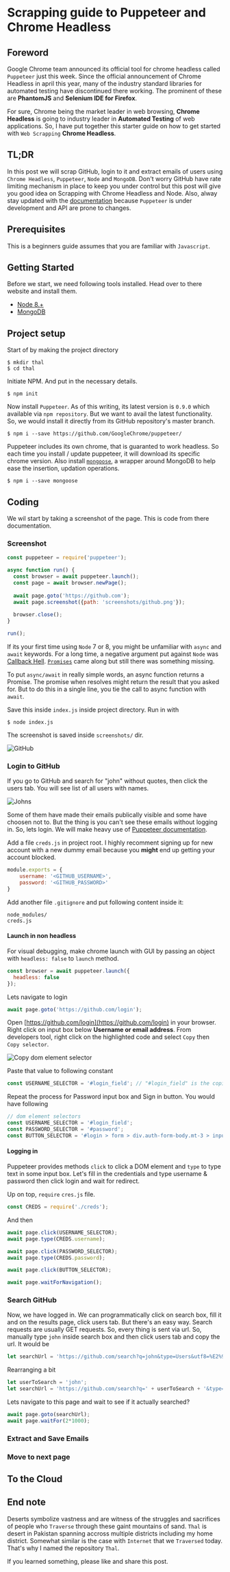 
# Scrapping guide to Puppeteer and Chrome Headless

## Foreword
Google Chrome team announced its official tool for chrome headless called `Puppeteer` just this week. Since the official announcement of Chrome Headless in april this year, many of the industry standard libraries for automated testing have discontinued there working. The prominent of these are **PhantomJS** and **Selenium IDE for Firefox**.

For sure, Chrome being the market leader in web browsing, **Chrome Headless** is going to industry leader in **Automated Testing** of web applications. So, I have put together this starter guide on how to get started with `Web Scrapping` **Chrome Headless**.

## TL;DR
In this post we will scrap GitHub, login to it and extract emails of users using `Chrome Headless`, `Puppeteer`, `Node` and `MongoDB`. Don't worry GitHub have rate limiting mechanism in place to keep you under control but this post will give you good idea on Scrapping with Chrome Headless and Node. Also, alway stay updated with the [documentation]() because `Puppeteer` is under development and API are prone to changes.

## Prerequisites
This is a beginners guide assumes that you are familiar with `Javascript`.

## Getting Started
Before we start, we need following tools installed. Head over to there website and install them.
* [Node 8.+](https://nodejs.org)
* [MongoDB](https://mongodb.com)

## Project setup

Start of by making the project directory
```
$ mkdir thal
$ cd thal
```
Initiate NPM. And put in the necessary details.
```
$ npm init
```
Now install `Puppeteer`. As of this writing, its latest version is `0.9.0` which available via `npm repository`. But we want to avail the latest functionality. So, we would install it directly from its GitHub repository's master branch.
```
$ npm i --save https://github.com/GoogleChrome/puppeteer/
```
Puppeteer includes its own chrome, that is guaranted to work headless. So each time you install / update puppeteer, it will download its specific chrome version. Also install [`mongoose`](http://mongoosejs.com/), a wrapper around MongoDB to help ease the insertion, updation operations.
```
$ npm i --save mongoose
```
## Coding
We wil start by taking a screenshot of the page. This is code from there documentation.

### Screenshot
```js
const puppeteer = require('puppeteer');

async function run() {
  const browser = await puppeteer.launch();
  const page = await browser.newPage();
  
  await page.goto('https://github.com');
  await page.screenshot({path: 'screenshots/github.png'});
  
  browser.close();
}

run();
```

If its your first time using `Node` 7 or 8, you might be unfamiliar with `async` and `await` keywords. For a long time, a negative argument put against `Node` was [Callback Hell](http://callbackhell.com/). [`Promises`](https://developer.mozilla.org/en/docs/Web/JavaScript/Reference/Global_Objects/Promise) came along but still there was something missing. 

To put  `async/await` in really simple words, an async function returns a Promise. The promise when resolves might return the result that you asked for. But to do this in a single line, you tie the call to async function with `await`. 

Save this inside `index.js` inside project directory. Run in with
```
$ node index.js
```
The screenshot is saved inside `screenshots/` dir.

![GitHub](../screenshots/github.png)

### Login to GitHub
If you go to GitHub and search for "john" without quotes, then click the users tab. You will see list of all users with names. 

![Johns](./media/all-johns.png) 

Some of them have made their emails publically visible and some have choosen not to. But the thing is you can't see these emails without logging in. So, lets login. We will make heavy use of [Puppeteer documentation](https://github.com/GoogleChrome/puppeteer/blob/master/docs/api.md).

Add a file `creds.js` in project root. I highly recomment signing up for new account with a new dummy email because you **might** end up getting your account blocked.
```js
module.exports = {
    username: '<GITHUB_USERNAME>',
    password: '<GITHUB_PASSWORD>'
}
```
Add another file `.gitignore` and put following content inside it:

```
node_modules/
creds.js
```
#### Launch in non headless
For visual debugging, make chrome launch with GUI by passing an object with `headless: false` to `launch` method.
```js
const browser = await puppeteer.launch({
  headless: false
});
```

Lets navigate to login
```js
await page.goto('https://github.com/login');
```

Open [https://github.com/login](https://github.com/login) in your browser. Right click on input box below **Username or email address**. From developers tool, right click on the highlighted code and 
select `Copy` then `Copy selector`. 

![Copy dom element selector](./media/copy-selector.png)

Paste that value to following constant

```js
const USERNAME_SELECTOR = '#login_field'; // "#login_field" is the copied value
```
Repeat the process for Password input box and Sign in button. You would have following

```js
// dom element selectors
const USERNAME_SELECTOR = '#login_field';
const PASSWORD_SELECTOR = '#password';
const BUTTON_SELECTOR = '#login > form > div.auth-form-body.mt-3 > input.btn.btn-primary.btn-block';
```
#### Logging in
Puppeteer provides methods `click` to click a DOM element and `type` to type text in some input box. Let's fill in the credentials and type username & password then click login and wait for redirect.

Up on top, `require` `cres.js` file.
```js
const CREDS = require('./creds');
```
And then
```js
await page.click(USERNAME_SELECTOR);
await page.type(CREDS.username);

await page.click(PASSWORD_SELECTOR);
await page.type(CREDS.password);

await page.click(BUTTON_SELECTOR);

await page.waitForNavigation();
```

### Search GitHub
Now, we have logged in. We can programmatically click on search box, fill it and on the results page, click users tab. But there's an easy way. Search requests are usually GET requests. So, every thing is sent via url. So, manually type `john` inside search box and then click users tab and copy the url. It would be

```js
let searchUrl = 'https://github.com/search?q=john&type=Users&utf8=%E2%9C%93';
```

Rearranging a bit

```js
let userToSearch = 'john';
let searchUrl = 'https://github.com/search?q=' + userToSearch + '&type=Users&utf8=%E2%9C%93';
```

Lets navigate to this page and wait to see if it actually searched?

```js
await page.goto(searchUrl);
await page.waitFor(2*1000);
```

### Extract and Save Emails 

### Move to next page

## To the Cloud

## End note
Deserts symbolize vastness and are witness of the struggles and sacrifices of people who `Traverse` through these gaint mountains of sand. `Thal` is desert in Pakistan spanning accross multiple districts including my home district. Somewhat similar is the case with `Internet` that we `Traversed` today. That's why I named the repository `Thal`.

If you learned something, please like and share this post.